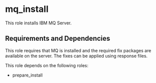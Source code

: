 # mq_install
This role installs IBM MQ Server.

## Requirements and Dependencies
This role requires that MQ is installed and the required fix packages are available on the server. The fixes can be applied using response files.

This role depends on the following roles:
- prepare_install

